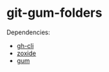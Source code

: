 # git-gum-folders

Dependencies:
- [gh-cli](https://cli.github.com/)
- [zoxide](https://github.com/ajeetdsouza/zoxide)
- [gum](https://github.com/charmbracelet/gum)

